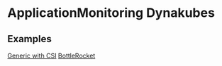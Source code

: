 # ApplicationMonitoring Dynakubes

## Examples  

[Generic with CSI](./dynakube-applicationMonitoring-generic-without-csi.yml)
[BottleRocket](./dynakube-applicationMonitoring-bottlerocket.yml)